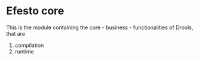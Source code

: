 Efesto core
===========

This is the module containing the core - business - functionalities of Drools, that are

1. compilation
2. runtime